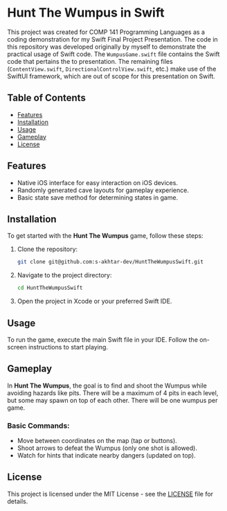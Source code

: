 # Hunt The Wumpus in Swift

This project was created for COMP 141 Programming Languages as a coding demonstration for my Swift Final Project Presentation. The code in this repository was developed originally by myself to demonstrate the practical usage of Swift code. The `WumpusGame.swift` file contains the Swift code that pertains the to presentation. The remaining files (`ContentView.swift`, `DirectionalControlView.swift`, etc.) make use of the SwiftUI framework, which are out of scope for this presentation on Swift.

## Table of Contents

- [Features](#features)
- [Installation](#installation)
- [Usage](#usage)
- [Gameplay](#gameplay)
- [License](#license)

## Features

- Native iOS interface for easy interaction on iOS devices.
- Randomly generated cave layouts for gameplay experience.
- Basic state save method for determining states in game.

## Installation

To get started with the **Hunt The Wumpus** game, follow these steps:

1. Clone the repository:
   ```bash
   git clone git@github.com:s-akhtar-dev/HuntTheWumpusSwift.git
   ```

2. Navigate to the project directory:
   ```bash
   cd HuntTheWumpusSwift
   ```

3. Open the project in Xcode or your preferred Swift IDE.

## Usage

To run the game, execute the main Swift file in your IDE. Follow the on-screen instructions to start playing.

## Gameplay

In **Hunt The Wumpus**, the goal is to find and shoot the Wumpus while avoiding hazards like pits. There will be a maximum of 4 pits in each level, but some may spawn on top of each other. There will be one wumpus per game.

### Basic Commands:

- Move between coordinates on the map (tap or buttons).
- Shoot arrows to defeat the Wumpus (only one shot is allowed).
- Watch for hints that indicate nearby dangers (updated on top).

## License

This project is licensed under the MIT License - see the [LICENSE](LICENSE) file for details.
